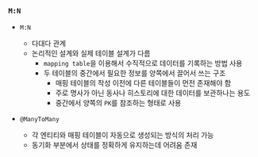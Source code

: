### `M:N`

- `M:N`
    + 다대다 관계
    + 논리적인 설계와 실제 테이블 설계가 다름
        * `mapping table`을 이용해서 수직적으로 데이터를 기록하는 방법 사용
        * 두 테이블의 중간에서 필요한 정보를 양쪽에서 끌어서 쓰는 구조
            - 매핑 테이블의 작성 이전에 다른 테이블들이 먼전 존재해야 함
            - 주로 명사가 아닌 동사나 히스토리에 대한 데이터를 보관하나는 용도
            - 중간에서 양쪽의 `PK`를 참조하는 형태로 사용

- `@ManyToMany`
    + 각 엔티티와 매핑 테이블이 자동으로 생성되는 방식의 처리 가능
    + 동기화 부분에서 상태를 정확하게 유지하는데 어려움 존재